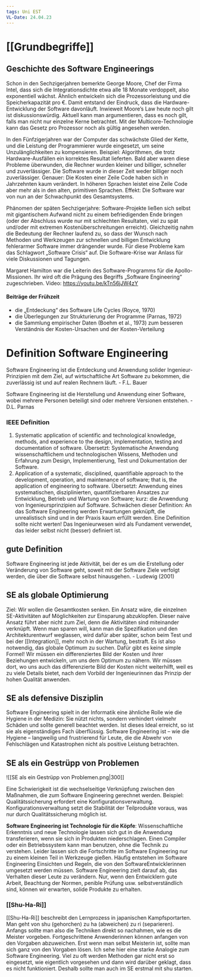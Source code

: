 ```yaml
---
tags: Uni EST
VL-Date: 24.04.23
---
```

# [[Grundbegriffe]]
## Geschichte des Software Engineerings
Schon in den Sechzigerjahren bemerkte George Moore, Chef der Firma Intel, dass sich die Integrationsdichte etwa alle 18 Monate verdoppelt, also exponentiell wächst. Ähnlich entwickeln sich die Prozessorleistung und die Speicherkapazität pro €. Damit entstand der Eindruck, dass die Hardware-Entwicklung der Software davonläuft. Inwieweit Moore’s Law heute noch gilt ist diskussionswürdig. Aktuell kann man argumentieren, dass es noch gilt, falls man nicht nur einzelne Kerne betrachtet. Mit der Multicore-Technologie kann das Gesetz pro Prozessor noch als gültig angesehen werden.

In den Fünfzigerjahren war der Computer das schwächste Glied der Kette, und die Leistung der Programmierer wurde eingesetzt, um seine Unzulänglichkeiten zu kompensieren. Beispiel: Algorithmen, die trotz Hardware-Ausfällen ein korrektes Resultat lieferten. Bald aber waren diese Probleme überwunden, die Rechner wurden kleiner und billiger, schneller und zuverlässiger. Die Software wurde in dieser Zeit weder billiger noch zuverlässiger. Genauer: Die Kosten einer Zeile Code haben sich in Jahrzehnten kaum verändert. In höheren Sprachen leistet eine Zeile Code aber mehr als in den alten, primitiven Sprachen. Effekt: Die Software war von nun an der Schwachpunkt des Gesamtsystems.

Phänomen der späten Sechzigerjahre: Software-Projekte ließen sich selbst mit gigantischem Aufwand nicht zu einem befriedigenden Ende bringen (oder der Abschluss wurde nur mit schlechten Resultaten, viel zu spät und/oder mit extremen Kostenüberschreitungen erreicht). Gleichzeitig nahm die Bedeutung der Rechner laufend zu, so dass der Wunsch nach Methoden und Werkzeugen zur schnellen und billigen Entwicklung fehlerarmer Software immer drängender wurde. Für diese Probleme kam das Schlagwort „Software Crisis“ auf. Die Software-Krise war Anlass für viele Diskussionen und Tagungen.

Margaret Hamilton war die Leiterin des Software-Programms für die Apollo-Missionen. Ihr wird oft die Prägung des Begriffs „Software Engineering“ zugeschrieben. Video: https://youtu.be/kTn56jJW4zY

#### Beiträge der Frühzeit
- die „Entdeckung“ des Software Life Cycles (Royce, 1970)
- die Überlegungen zur Strukturierung der Programme (Parnas, 1972)
- die Sammlung empirischer Daten (Boehm et al., 1973) zum besseren Verständnis der Kosten-Ursachen und der Kosten-Verteilung

# Definition Software Engineering
Software Engineering ist die Entdeckung und Anwendung solider Ingenieur-Prinzipien mit dem Ziel, auf wirtschaftliche Art Software zu bekommen, die zuverlässig ist und auf realen Rechnern läuft. - F.L. Bauer

Software Engineering ist die Herstellung und Anwendung einer Software, wobei mehrere Personen beteiligt sind oder mehrere Versionen entstehen. - D.L. Parnas

### IEEE Definition
1. Systematic application of scientific and technological knowledge, methods, and experience to the design, implementation, testing and documentation of software. Übersetzt: Systematische Anwendung wissenschaftlichem und technologischen Wissens, Methoden und Erfahrung zum Design, Implementierung, Test und Dokumentation der Software.
2. Application of a systematic, disciplined, quantifiable approach to the development, operation, and maintenance of software; that is, the application of engineering to software. Übersetzt: Anwendung eines systematischen, disziplinierten, quantifizierbaren Ansatzes zur Entwicklung, Betrieb und Wartung von Software; kurz: die Anwendung von Ingenieursprinzipien auf Software.
Schwächen dieser Definition: An das Software Engineering werden Erwartungen geknüpft, die unrealistisch sind und in der Praxis kaum erfüllt werden. Eine Definition sollte nicht werten! Das Ingenieurwesen wird als Fundament verwendet, das leider selbst nicht (besser) definiert ist.

## gute Definition
Software Engineering ist jede Aktivität, bei der es um die Erstellung oder Veränderung von Software geht, soweit mit der Software Ziele verfolgt werden, die über die Software selbst hinausgehen. - Ludewig (2001)

## SE als globale Optimierung
Ziel: Wir wollen die Gesamtkosten senken. Ein Ansatz wäre, die einzelnen SE-Aktivitäten auf Möglichkeiten zur Einsparung abzuklopfen. Dieser naive Ansatz führt aber nicht zum Ziel, denn die Aktivitäten sind miteinander verknüpft. Wenn man sparen will, kann man die Spezifikation und den Architekturentwurf weglassen, wird dafür aber später, schon beim Test und bei der [[Integration]], mehr noch in der Wartung, bestraft. Es ist also notwendig, das globale Optimum zu suchen. Dafür gibt es keine simple Formel! Wir müssen ein differenziertes Bild der Kosten und ihrer Beziehungen entwickeln, um uns dem Optimum zu nähern. Wir müssen dort, wo uns auch das differenzierte Bild der Kosten nicht weiterhilft, weil es zu viele Details bietet, nach dem Vorbild der Ingenieurinnen das Prinzip der hohen Qualität anwenden.

## SE als defensive Disziplin
Software Engineering spielt in der Informatik eine ähnliche Rolle wie die Hygiene in der Medizin: Sie nützt nichts, sondern verhindert vielmehr Schäden und sollte generell beachtet werden. Ist dieses Ideal erreicht, so ist sie als eigenständiges Fach überflüssig. Software Engineering ist – wie die Hygiene – langweilig und frustrierend für Leute, die die Abwehr von Fehlschlägen und Katastrophen nicht als positive Leistung betrachten.

## SE als ein Gestrüpp von Problemen
![[SE als ein Gestrüpp von Problemen.png|300]]

Eine Schwierigkeit ist die wechselseitige Verknüpfung zwischen den Maßnahmen, die zum Software Engineering gerechnet werden. Beispiel: Qualitätssicherung erfordert eine Konfigurationsverwaltung. Konfigurationsverwaltung setzt die Stabilität der Teilprodukte voraus, was nur durch Qualitätssicherung möglich ist.

__Software Engineering ist Technologie für die Köpfe__:
Wissenschaftliche Erkenntnis und neue Technologie lassen sich gut in die Anwendung transferieren, wenn sie sich in Produkten niederschlagen. Einen Compiler oder ein Betriebssystem kann man benutzen, ohne die Technik zu verstehen. Leider lassen sich die Fortschritte im Software Engineering nur zu einem kleinen Teil in Werkzeuge gießen. Häufig entstehen im Software Engineering Einsichten und Regeln, die von den SoftwareEntwicklerinnen umgesetzt werden müssen. Software Engineering zielt darauf ab, das Verhalten dieser Leute zu verändern. Nur, wenn den Entwicklern gute Arbeit, Beachtung der Normen, penible Prüfung usw. selbstverständlich sind, können wir erwarten, solide Produkte zu erhalten.

### [[Shu-Ha-Ri]]
[[Shu-Ha-Ri]] beschreibt den Lernprozess in japanischen Kampfsportarten. Man geht von shu (gehorchen) zu ha (abweichen) zu ri (separieren). Anfangs sollte man also die Techniken direkt so nachahmen, wie es die Meister vorgeben. Fortgeschrittene Anwenderinnen können anfangen von den Vorgaben abzuweichen. Erst wenn man selbst Meisterin ist, sollte man sich ganz von den Vorgaben lösen. Ich sehe hier eine starke Analogie zum Software Engineering. Viel zu oft werden Methoden gar nicht erst so eingesetzt, wie eigentlich vorgesehen und dann wird darüber geklagt, dass es nicht funktioniert. Deshalb sollte man auch im SE erstmal mit shu starten.